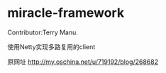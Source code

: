 miracle-framework
=================
Contributor:Terry Manu.



使用Netty实现多路复用的client

原网址 http://my.oschina.net/u/719192/blog/268682
